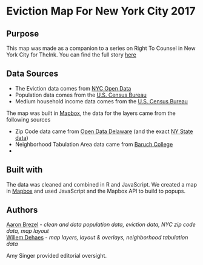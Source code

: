 # Eviction Map For New York City 2017

## Purpose

This map was made as a companion to a series on Right To Counsel in New York City for TheInk. You can find the full story [here](http://wp.me/p6OMlE-QI)

## Data Sources

- The Eviction data comes from [NYC Open Data](https://data.cityofnewyork.us/City-Government/Evictions/6z8x-wfk4/data)
- Population data comes from the [U.S. Census Bureau](https://factfinder.census.gov/faces/tableservices/jsf/pages/productview.xhtml?pid=DEC_10_DP_DPDP1&prodType=table)
- Medium household income data comes from the [U.S. Census Bureau](https://factfinder.census.gov/faces/tableservices/jsf/pages/productview.xhtml?pid=ACS_16_5YR_S1901&prodType=table)

The map was built in [Mapbox](https://www.mapbox.com/), the data for the layers came from the following sources
- Zip Code data came from [Open Data Delaware](https://github.com/OpenDataDE/State-zip-code-GeoJSON) (and the exact [NY State data](https://github.com/OpenDataDE/State-zip-code-GeoJSON/blob/master/ny_new_york_zip_codes_geo.min.json))
- Neighborhood Tabulation Area data came from [Baruch College](http://guides.newman.baruch.cuny.edu/nyc_data/nbhoods)
-
## Built with
The data was cleaned and combined in R and JavaScript. We created a map in [Mapbox](https://api.mapbox.com/styles/v1/willemdehaes/cjnro3cjp25wm2spbjt8tabc9.html?fresh=true&title=true&access_token=pk.eyJ1Ijoid2lsbGVtZGVoYWVzIiwiYSI6ImNqbmdqZ2hnYzAzb3ozd3F0aHcxM29idTkifQ.KCJrgwzjDOeW19ps9wyW2Q#10.0/40.713492/-73.897638/0) and used JavaScript and the Mapbox API to build to popups.

## Authors
[Aaron Brezel](https://github.com/aaronbrezel) - _clean and data population data, eviction data, NYC zip code data, map layout_  <br  />
[Willem Dehaes](https://github.com/wdehaes) - _map layers, layout & overlays, neighborhood tabulation data_

Amy Singer provided editorial oversight.
